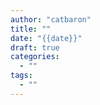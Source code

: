 ```yaml
---
author: "catbaron"
title: ""
date: "{{date}}"
draft: true
categories: 
  - ""
tags: 
  - ""
---
```

